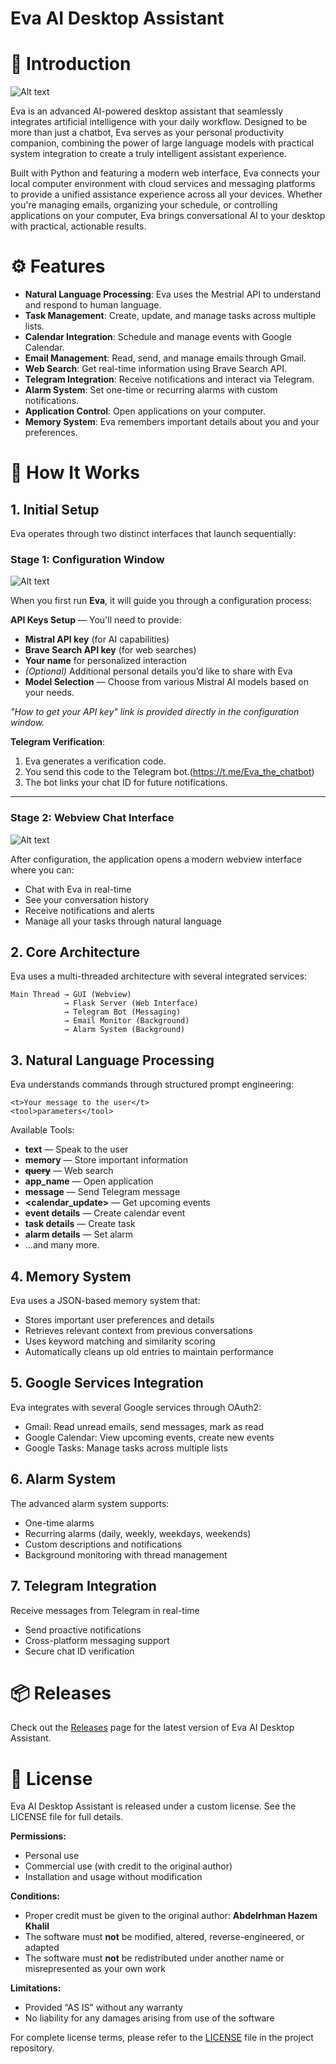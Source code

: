 # **Eva AI Desktop Assistant**



# 🌟 Introduction

![Alt text](Images/Eva.png)

Eva is an advanced AI-powered desktop assistant that seamlessly integrates artificial intelligence with your daily workflow. Designed to be more than just a chatbot, Eva serves as your personal productivity companion, combining the power of large language models with practical system integration to create a truly intelligent assistant experience.

Built with Python and featuring a modern web interface, Eva connects your local computer environment with cloud services and messaging platforms to provide a unified assistance experience across all your devices. Whether you're managing emails, organizing your schedule, or controlling applications on your computer, Eva brings conversational AI to your desktop with practical, actionable results.

# ⚙ Features

- **Natural Language Processing**: Eva uses the Mestrial API to understand and respond to human language.
- **Task Management**: Create, update, and manage tasks across multiple lists.
- **Calendar Integration**: Schedule and manage events with Google Calendar.
- **Email Management**: Read, send, and manage emails through Gmail.  
- **Web Search**: Get real-time information using Brave Search API.  
- **Telegram Integration**: Receive notifications and interact via Telegram. 
- **Alarm System**: Set one-time or recurring alarms with custom notifications.  
- **Application Control**: Open applications on your computer.  
- **Memory System**: Eva remembers important details about you and your preferences.  



# 🚀 How It Works

## 1. Initial Setup
Eva operates through two distinct interfaces that launch sequentially:


### Stage 1: Configuration Window
![Alt text](Images/config_page.png)



When you first run **Eva**, it will guide you through a configuration process:

**API Keys Setup** — You'll need to provide:
- **Mistral API key** (for AI capabilities)
- **Brave Search API key** (for web searches)
- **Your name** for personalized interaction
- *(Optional)* Additional personal details you’d like to share with Eva
- **Model Selection** — Choose from various Mistral AI models based on your needs.

*"How to get your API key" link is provided directly in the configuration window.*

**Telegram Verification**:  
1. Eva generates a verification code.
2. You send this code to the Telegram bot.(https://t.me/Eva_the_chatbot)
3. The bot links your chat ID for future notifications.


---

### **Stage 2: Webview Chat Interface**
![Alt text](Images/Eva_gui.png)

After configuration, the application opens a modern webview interface where you can:

- Chat with Eva in real-time
- See your conversation history
- Receive notifications and alerts
- Manage all your tasks through natural language



## 2. Core Architecture
Eva uses a multi-threaded architecture with several integrated services:

```
Main Thread → GUI (Webview)
            → Flask Server (Web Interface)
            → Telegram Bot (Messaging)
            → Email Monitor (Background)
            → Alarm System (Background)
```


## 3. Natural Language Processing

Eva understands commands through structured prompt engineering:

```
<t>Your message to the user</t>
<tool>parameters</tool>
```

Available Tools:

- **<t>text</t>** — Speak to the user
- **<m>memory</m>** — Store important information
- **<s>query</s>** — Web search
- **<o>app_name</o>** — Open application
- **<tg>message</tg>** — Send Telegram message
- **<calendar_update>** — Get upcoming events
- **<ce>event details</ce>** — Create calendar event
- **<ct>task details</ct>** — Create task
- **<sa>alarm details</sa>** — Set alarm
- ...and many more.

## 4. Memory System
Eva uses a JSON-based memory system that:

- Stores important user preferences and details
- Retrieves relevant context from previous conversations
- Uses keyword matching and similarity scoring
- Automatically cleans up old entries to maintain performance

## 5. Google Services Integration
Eva integrates with several Google services through OAuth2:

- Gmail: Read unread emails, send messages, mark as read
- Google Calendar: View upcoming events, create new events
- Google Tasks: Manage tasks across multiple lists

## 6. Alarm System
The advanced alarm system supports:

- One-time alarms
- Recurring alarms (daily, weekly, weekdays, weekends)
- Custom descriptions and notifications
- Background monitoring with thread management

## 7. Telegram Integration
Receive messages from Telegram in real-time

- Send proactive notifications
- Cross-platform messaging support
- Secure chat ID verification

# 📦 Releases
Check out the [Releases]([Releases](https://github.com/Astro-5444/Eva/releases)) page for the latest version of Eva AI Desktop Assistant. 

# 📄 License


Eva AI Desktop Assistant is released under a custom license. See the LICENSE file for full details.

**Permissions:**
- Personal use
- Commercial use (with credit to the original author)
- Installation and usage without modification

**Conditions:**
- Proper credit must be given to the original author: **Abdelrhman Hazem Khalil**
- The software must **not** be modified, altered, reverse-engineered, or adapted
- The software must **not** be redistributed under another name or misrepresented as your own work

**Limitations:**
- Provided “AS IS” without any warranty
- No liability for any damages arising from use of the software

For complete license terms, please refer to the [LICENSE](LICENSE) file in the project repository.
